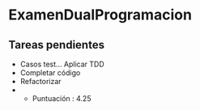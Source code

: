 # ExamenDualProgramacion

## Tareas pendientes

* Casos test... Aplicar TDD
* Completar código
* Refactorizar
* * Puntuación : 4.25

